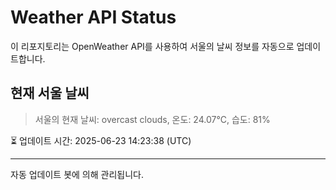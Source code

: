 
# Weather API Status

이 리포지토리는 OpenWeather API를 사용하여 서울의 날씨 정보를 자동으로 업데이트합니다.

## 현재 서울 날씨
> 서울의 현재 날씨: overcast clouds, 온도: 24.07°C, 습도: 81%

⏳ 업데이트 시간: 2025-06-23 14:23:38 (UTC)

---
자동 업데이트 봇에 의해 관리됩니다.
